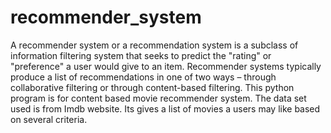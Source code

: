 # recommender_system
A recommender system or a recommendation system is a subclass of information filtering system that seeks to predict the "rating" or "preference" a user would give to an item.
Recommender systems typically produce a list of recommendations in one of two ways – through collaborative filtering or through content-based filtering.
This python program is for content based movie recommender system. The data set used is from Imdb website. Its gives a list of movies a users may like based on several criteria.
